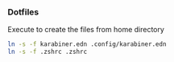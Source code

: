### Dotfiles

Execute to create the files from home directory

```sh
ln -s -f karabiner.edn .config/karabiner.edn
ln -s -f .zshrc .zshrc
```
